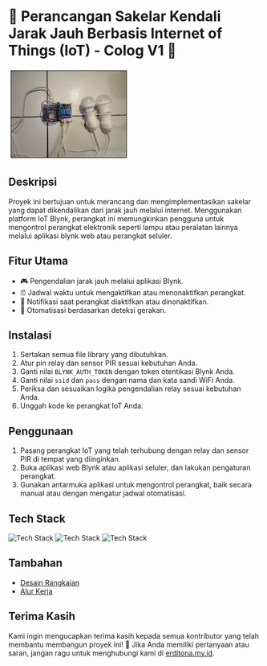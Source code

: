 # 🚀 Perancangan Sakelar Kendali Jarak Jauh Berbasis Internet of Things (IoT) - Colog V1 🌟

![Logo Proyek](https://github.com/erditona/Proyek-1/blob/e00264ca5ce462b7f93b446b10a77f23b5e4496d/Dokumentasi%20CologV1.png)

## Deskripsi
Proyek ini bertujuan untuk merancang dan mengimplementasikan sakelar yang dapat dikendalikan dari jarak jauh melalui internet. Menggunakan platform IoT Blynk, perangkat ini memungkinkan pengguna untuk mengontrol perangkat elektronik seperti lampu atau peralatan lainnya melalui aplikasi blynk web atau perangkat seluler.

## Fitur Utama
- 🎮 Pengendalian jarak jauh melalui aplikasi Blynk.
- ⏰ Jadwal waktu untuk mengaktifkan atau menonaktifkan perangkat.
- 📲 Notifikasi saat perangkat diaktifkan atau dinonaktifkan.
- 🚨 Otomatisasi berdasarkan deteksi gerakan.

## Instalasi
1. Sertakan semua file library yang dibutuhkan.
2. Atur pin relay dan sensor PIR sesuai kebutuhan Anda.
3. Ganti nilai `BLYNK_AUTH_TOKEN` dengan token otentikasi Blynk Anda.
4. Ganti nilai `ssid` dan `pass` dengan nama dan kata sandi WiFi Anda.
5. Periksa dan sesuaikan logika pengendalian relay sesuai kebutuhan Anda.
6. Unggah kode ke perangkat IoT Anda.

## Penggunaan
1. Pasang perangkat IoT yang telah terhubung dengan relay dan sensor PIR di tempat yang diinginkan.
2. Buka aplikasi web Blynk atau aplikasi seluler, dan lakukan pengaturan perangkat.
3. Gunakan antarmuka aplikasi untuk mengontrol perangkat, baik secara manual atau dengan mengatur jadwal otomatisasi.

## Tech Stack
![Tech Stack](https://img.shields.io/badge/ESP8266-Board-orange)
![Tech Stack](https://img.shields.io/badge/Blynk-Platform-blue)
![Tech Stack](https://img.shields.io/badge/C++-Language-green)

## Tambahan
- [Desain Rangkaian](https://github.com/erditona/Proyek-1/assets/91595733/923e46b0-29af-4793-875e-6c22a6326d3f)
- [Alur Kerja](https://drive.google.com/file/d/1iHByD0vXP084TimNgTG__yRUbvysjNyx/view?usp=sharing)

## Terima Kasih
Kami ingin mengucapkan terima kasih kepada semua kontributor yang telah membantu membangun proyek ini! 🙏
Jika Anda memiliki pertanyaan atau saran, jangan ragu untuk menghubungi kami di [erditona.my.id](https://erditona.my.id).
